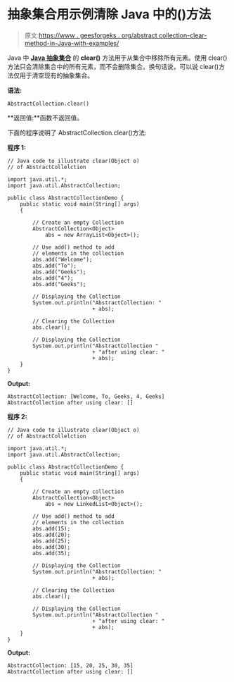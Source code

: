 # 抽象集合用示例清除 Java 中的()方法

> 原文:[https://www . geesforgeks . org/abstract collection-clear-method-in-Java-with-examples/](https://www.geeksforgeeks.org/abstractcollection-clear-method-in-java-with-examples/)

Java 中 **[Java 抽象集合](https://www.geeksforgeeks.org/abstractcollection-in-java-with-examples/)** 的 **clear()** 方法用于从集合中移除所有元素。使用 clear()方法只会清除集合中的所有元素，而不会删除集合。换句话说，可以说 clear()方法仅用于清空现有的抽象集合。

**语法:**

```
AbstractCollection.clear()
```

**返回值:**函数不返回值。

下面的程序说明了 AbstractCollection.clear()方法:

**程序 1:**

```
// Java code to illustrate clear(Object o)
// of AbstractCollelction

import java.util.*;
import java.util.AbstractCollection;

public class AbstractCollectionDemo {
    public static void main(String[] args)
    {

        // Create an empty Collection
        AbstractCollection<Object>
            abs = new ArrayList<Object>();

        // Use add() method to add
        // elements in the collection
        abs.add("Welcome");
        abs.add("To");
        abs.add("Geeks");
        abs.add("4");
        abs.add("Geeks");

        // Displaying the Collection
        System.out.println("AbstractCollection: "
                           + abs);

        // Clearing the Collection
        abs.clear();

        // Displaying the Collection
        System.out.println("AbstractCollection "
                           + "after using clear: "
                           + abs);
    }
}
```

**Output:**

```
AbstractCollection: [Welcome, To, Geeks, 4, Geeks]
AbstractCollection after using clear: []

```

**程序 2:**

```
// Java code to illustrate clear(Object o)
// of AbstractCollelction

import java.util.*;
import java.util.AbstractCollection;

public class AbstractCollectionDemo {
    public static void main(String[] args)
    {

        // Create an empty collection
        AbstractCollection<Object>
            abs = new LinkedList<Object>();

        // Use add() method to add
        // elements in the collection
        abs.add(15);
        abs.add(20);
        abs.add(25);
        abs.add(30);
        abs.add(35);

        // Displaying the Collection
        System.out.println("AbstractCollection: "
                           + abs);

        // Clearing the Collection
        abs.clear();

        // Displaying the Collection
        System.out.println("AbstractCollection "
                           + "after using clear: "
                           + abs);
    }
}
```

**Output:**

```
AbstractCollection: [15, 20, 25, 30, 35]
AbstractCollection after using clear: []

```